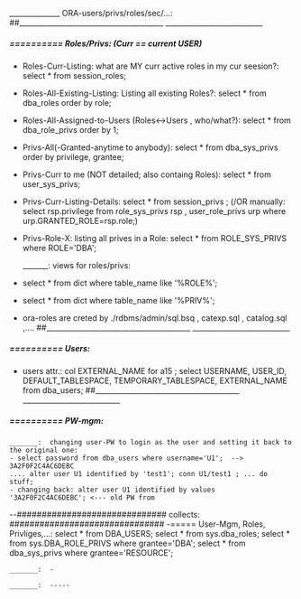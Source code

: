 ______________ ORA-users/privs/roles/sec/...:
##________________________________________  ___________________________


#####  ==========  Roles/Privs: (Curr == current USER)
- Roles-Curr-Listing:	what are MY curr active roles in my cur seesion?:  select * from session_roles;
- Roles-All-Existing-Listing:	Listing all existing Roles?:  select * from dba_roles order by role;
- Roles-All-Assigned-to-Users (Roles<->Users , who/what?):  select * from dba_role_privs order by 1;
- Privs-All(-Granted-anytime to anybody):	select * from dba_sys_privs order by privilege, grantee;
- Privs-Curr to me (NOT detailed; also containg Roles):  select * from user_sys_privs;
- Privs-Curr-Listing-Details: select * from session_privs ; (/OR manually:  select rsp.privilege  from role_sys_privs rsp , user_role_privs urp where urp.GRANTED_ROLE=rsp.role;)
- Privs-Role-X:		listing all prives in a Role: select * from ROLE_SYS_PRIVS where ROLE='DBA';

	_______:  views for roles/privs:
- select * from dict where table_name like '%ROLE%';
- select * from dict where table_name like '%PRIV%'; 
- ora-roles are creted by ./rdbms/admin/sql.bsq , catexp.sql , catalog.sql ,.... 
##________________________________________  ___________________________


#####  ==========  Users:
- users attr.: col EXTERNAL_NAME for a15 ; select USERNAME, USER_ID, DEFAULT_TABLESPACE, TEMPORARY_TABLESPACE, EXTERNAL_NAME from dba_users;
##________________________________________  ___________________________


#####  ==========  PW-mgm:

	_______:  changing user-PW to login as the user and setting it back to the original one:
	- select password from dba_users where username='U1';  -->  3A2F0F2C4AC6DEBC
	.... alter user U1 identified by 'test1'; conn U1/test1 ; ... do stuff;
	- changing back: alter user U1 identified by values '3A2F0F2C4AC6DEBC'; <--- old PW from
--############################## collects: ###############################
-===== User-Mgm, Roles, Privliges,...:
select * from DBA_USERS;
select * from sys.dba_roles;
select * from sys.DBA_ROLE_PRIVS where grantee='DBA';
select * from dba_sys_privs  where grantee='RESOURCE';

	_______:  -

	_______:  -----

